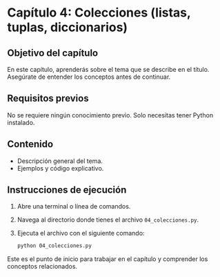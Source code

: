 # Capítulo 4: Colecciones (listas, tuplas, diccionarios)

## Objetivo del capítulo
En este capítulo, aprenderás sobre el tema que se describe en el título. Asegúrate de entender los conceptos antes de continuar.

## Requisitos previos
No se requiere ningún conocimiento previo. Solo necesitas tener Python instalado.

## Contenido
- Descripción general del tema.
- Ejemplos y código explicativo.

## Instrucciones de ejecución
1. Abre una terminal o línea de comandos.
2. Navega al directorio donde tienes el archivo `04_colecciones.py`.
3. Ejecuta el archivo con el siguiente comando:

   ```bash
   python 04_colecciones.py
   ```

Este es el punto de inicio para trabajar en el capítulo y comprender los conceptos relacionados.
